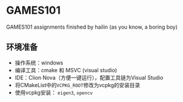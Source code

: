 # GAMES101
GAMES101 assignments finished by hailin (as you know, a boring boy)

## 环境准备
- 操作系统：windows
- 编译工具：cmake 和 MSVC (visual studio)
- IDE：Clion Nova（方便一键运行），配置工具链为Visual Studio
- 将CMakeList中的```VCPKG_ROOT```修改为vcpkg的安装目录
- 使用vcpkg安装： ```eigen3```, ```opencv```

